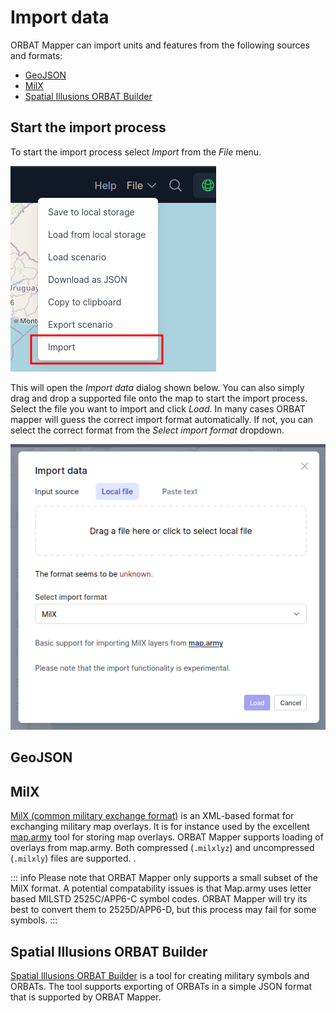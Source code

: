# Import data

ORBAT Mapper can import units and features from the following sources and formats:

- [GeoJSON](#geojson)
- [MilX](#milx)
- [Spatial Illusions ORBAT Builder](#spatial-illusions-orbat-builder)

## Start the import process

To start the import process select _Import_ from the _File_ menu.

![Import menu](images/import-menu.png)

This will open the _Import data_ dialog shown below. You can also simply drag and drop a supported file onto the map to
start the import process. Select the file you want to import and click _Load_. In many cases ORBAT mapper will guess the
correct import format automatically. If not, you can select the correct format from the _Select import format_ dropdown.

![An image](images/import.png)

## GeoJSON

## MilX

[MilX (common military exchange format)](https://www.gs-soft.com/CMS/en/products/mssstick-mss-and-milx/milx) is an
XML-based format for exchanging military map overlays. It is for instance used by the
excellent [map.army](https://www.map.army/) tool for storing map overlays. ORBAT Mapper supports loading of
overlays from map.army. Both compressed (`.milxlyz`) and uncompressed (`.milxly`) files are supported.
.

::: info
Please note that ORBAT Mapper only supports a small subset of the MilX format. A potential compatability issues is that
Map.army uses letter based MILSTD 2525C/APP6-C symbol codes. ORBAT Mapper will try its best to convert them to
2525D/APP6-D, but this process may fail for some symbols.
:::

## Spatial Illusions ORBAT Builder

[Spatial Illusions ORBAT Builder](https://www.spatialillusions.com/unitgenerator2/) is a tool for creating military symbols
and ORBATs. The tool supports exporting of ORBATs in a simple JSON format that is supported by ORBAT Mapper.
